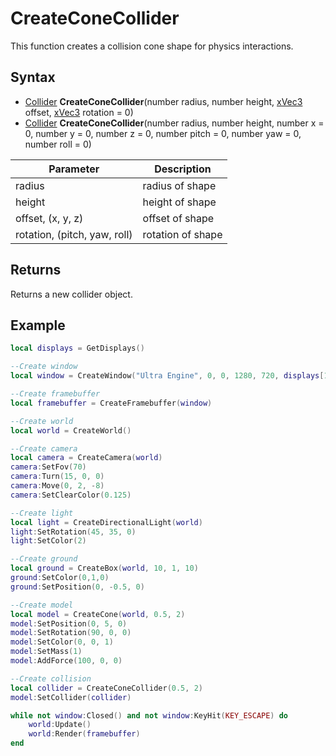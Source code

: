 # CreateConeCollider

This function creates a collision cone shape for physics interactions.

## Syntax

- [Collider](Collider.md) **CreateConeCollider**(number radius, number height, [xVec3](xVec3.md) offset, [xVec3](xVec3.md) rotation = 0)
- [Collider](Collider.md) **CreateConeCollider**(number radius, number height, number x = 0, number y = 0, number z = 0, number pitch = 0, number yaw = 0, number roll = 0)

|Parameter|Description|
|---|---|
|radius|radius of shape|
|height|height of shape|
|offset, (x, y, z)|offset of shape|
|rotation, (pitch, yaw, roll)|rotation of shape|

## Returns

Returns a new collider object.

## Example

```lua
local displays = GetDisplays()

--Create window
local window = CreateWindow("Ultra Engine", 0, 0, 1280, 720, displays[1], WINDOW_TITLEBAR | WINDOW_CENTER)

--Create framebuffer
local framebuffer = CreateFramebuffer(window)

--Create world
local world = CreateWorld()

--Create camera
local camera = CreateCamera(world)
camera:SetFov(70)
camera:Turn(15, 0, 0)
camera:Move(0, 2, -8)
camera:SetClearColor(0.125)

--Create light
local light = CreateDirectionalLight(world)
light:SetRotation(45, 35, 0)
light:SetColor(2)

--Create ground
local ground = CreateBox(world, 10, 1, 10)
ground:SetColor(0,1,0)
ground:SetPosition(0, -0.5, 0)

--Create model
local model = CreateCone(world, 0.5, 2)
model:SetPosition(0, 5, 0)
model:SetRotation(90, 0, 0)
model:SetColor(0, 0, 1)
model:SetMass(1)
model:AddForce(100, 0, 0)

--Create collision
local collider = CreateConeCollider(0.5, 2)
model:SetCollider(collider)

while not window:Closed() and not window:KeyHit(KEY_ESCAPE) do
    world:Update()
    world:Render(framebuffer)
end
```
